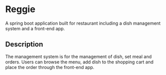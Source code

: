 # Reggie

A spring boot application built for restaurant including a dish management system and a front-end app.

## Description

The management system is for the management of dish, set meal and orders. Users can browse the menu, add dish to the  shopping cart and place the order through the front-end app.
